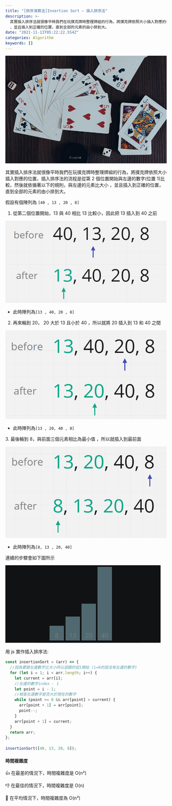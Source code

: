 ```yaml
---
title: "[排序演算法]Insertion Sort — 插入排序法"
description: >-
  其實插入排序法就很像平時我們在玩撲克牌時整理牌組的行為，將撲克牌依照大小插入對應的位置，插入排序法的流程是從第2個位置開始與左邊的數字(位置1)比較，然後就依循著以下的規則，與左邊的元素比大小
  ，並且插入到正確的位置，直到全部的元素的由小排到大。
date: "2021-11-13T05:22:22.554Z"
categories: Algorithm
keywords: []
---
```


![](/img/1__F6gC20B1__Cwv__Mi5KH3TFg.jpeg)

其實插入排序法就很像平時我們在玩撲克牌時整理牌組的行為，將撲克牌依照大小插入對應的位置，插入排序法的流程是從第 2 個位置開始與左邊的數字(位置 1)比較，然後就依循著以下的規則，與左邊的元素比大小 ，並且插入到正確的位置，直到全部的元素的由小排到大。

假設有個陣列為 `[40 , 13 , 20 , 8]`

1. 從第二個位置開始，13 與 40 相比 13 比較小，因此把 13 插入到 40 之前

![](/img/1__n5RKHgfcZMdM0PUBZkNfvQ.png)

- 此時陣列為`[13 , 40, 20 , 8]`

2. 再來輪到 20， 20 大於 13 且小於 40 ，所以就將 20 插入到 13 和 40 之間

![](/img/1__g3uuWEXsJ2Md6U17IajXLw.png)

- 此時陣列為`[13 , 20, 40 , 8]`

3\. 最後輪到 8，與前面三個元素相比為最小值 ，所以就插入到最前面

![](/img/1__lZA__EgfcNw2qOaeAiNTtbg.png)

- 此時陣列為`[8, 13 , 20, 40]`

連續的步驟會如下圖所示

![](/img/1__muLlhPQUAq34lK6eKVxoqA.gif)

用 js 實作插入排序法:

```javascript
const insertionSort = (arr) => {
  //因為要跟左邊數字比大小所以迴圈的從1開始 (i=0的話沒有左邊的數字)
  for (let i = 1; i < arr.length; i++) {
    let current = arr[i];
    //左邊的數字index - 1
    let point = i - 1;
    //檢查左邊數字是否大於現在的數字
    while (point >= 0 && arr[point] > current) {
      arr[point + 1] = arr[point];
      point--;
    }
    arr[point + 1] = current;
  }
  return arr;
};

insertionSort([40, 13, 20, 8]);
```

#### 時間複雜度

👍 在最差的情況下，時間複雜度是 O(n²)

👎 在最佳的情況下，時間複雜度是 O(n)

🤚 在平均情況下，時間複雜度為 O(n²)
